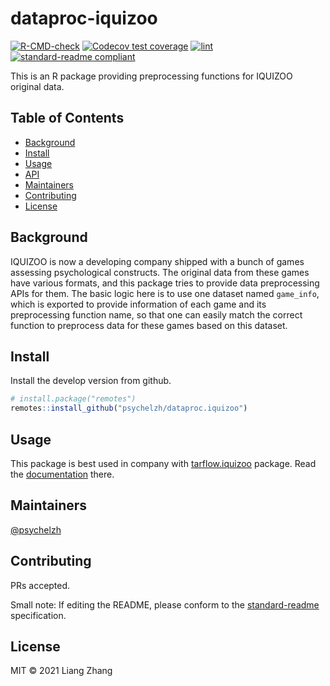 # dataproc-iquizoo

<!-- badges: start -->
[![R-CMD-check](https://github.com/psychelzh/dataproc.iquizoo/workflows/R-CMD-check/badge.svg)](https://github.com/psychelzh/dataproc.iquizoo/actions)
[![Codecov test coverage](https://codecov.io/gh/psychelzh/dataproc.iquizoo/branch/master/graph/badge.svg)](https://codecov.io/gh/psychelzh/dataproc.iquizoo?branch=master)
[![lint](https://github.com/psychelzh/dataproc.iquizoo/workflows/lint/badge.svg)](https://github.com/psychelzh/dataproc.iquizoo/actions)
[![standard-readme compliant](https://img.shields.io/badge/standard--readme-OK-green.svg?style=flat-square)](https://github.com/RichardLitt/standard-readme)
<!-- badges: end -->

This is an R package providing preprocessing functions for IQUIZOO original data.

## Table of Contents

- [Background](#background)
- [Install](#install)
- [Usage](#usage)
- [API](#api)
- [Maintainers](#maintainers)
- [Contributing](#contributing)
- [License](#license)

## Background

IQUIZOO is now a developing company shipped with a bunch of games assessing psychological constructs. The original data from these games have various formats, and this package tries to provide data preprocessing APIs for them. The basic logic here is to use one dataset named `game_info`, which is exported to provide information of each game and its preprocessing function name, so that one can easily match the correct function to preprocess data for these games based on this dataset.

## Install

Install the develop version from github.

```r
# install.package("remotes")
remotes::install_github("psychelzh/dataproc.iquizoo")
```

## Usage

This package is best used in company with [tarflow.iquizoo](https://github.com/psychelzh/tarflow.iquizoo) package. Read the [documentation](https://psychelzh.github.io/tarflow.iquizoo) there.

## Maintainers

[@psychelzh](https://github.com/psychelzh)

## Contributing

PRs accepted.

Small note: If editing the README, please conform to the [standard-readme](https://github.com/RichardLitt/standard-readme) specification.

## License

MIT © 2021 Liang Zhang
